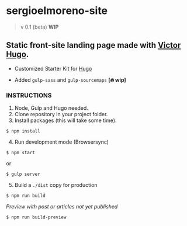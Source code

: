 # sergioelmoreno-site  
> v 0.1 (beta)
**WIP**

## Static front-site landing page made with [Victor Hugo](https://github.com/netlify/victor-hugo).

- Customized Starter Kit for [Hugo](https://gohugo.io/)  

- Added `gulp-sass` and `gulp-sourcemaps` **[:fire: wip]**

### INSTRUCTIONS

1. Node, Gulp and Hugo needed.
2. Clone repository in your project folder.
3. Install packages (this will take some time).

```console
$ npm install
```

4. Run development mode (Browsersync)

```console
$ npm start
```

or

```console
$ gulp server
```

5. Build a `./dist` copy for production

```console
$ npm run build
```

_Preview with post or articles not yet published_

```console
$ npm run build-preview
```


